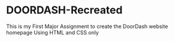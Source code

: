 # DOORDASH-Recreated
This is my First Major Assignment to create the DoorDash website homepage Using HTML and CSS only
